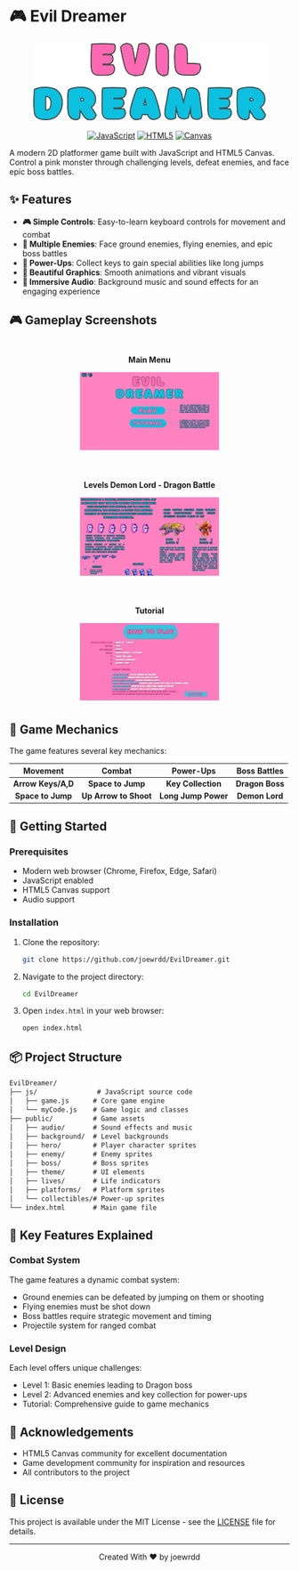 # 🎮 Evil Dreamer

<div align="center">

![Evil Dreamer Banner](public/theme/gamename.png)

[![JavaScript](https://img.shields.io/badge/JavaScript-ES6+-F7DF1E?style=for-the-badge&logo=javascript&logoColor=black)](https://developer.mozilla.org/en-US/docs/Web/JavaScript)
[![HTML5](https://img.shields.io/badge/HTML5-E34F26?style=for-the-badge&logo=html5&logoColor=white)](https://developer.mozilla.org/en-US/docs/Web/HTML)
[![Canvas](https://img.shields.io/badge/Canvas-2D-000000?style=for-the-badge&logo=html5&logoColor=white)](https://developer.mozilla.org/en-US/docs/Web/API/Canvas_API)

</div>

A modern 2D platformer game built with JavaScript and HTML5 Canvas. Control a pink monster through challenging levels, defeat enemies, and face epic boss battles.

## ✨ Features

- **🎮 Simple Controls**: Easy-to-learn keyboard controls for movement and combat
- **👾 Multiple Enemies**: Face ground enemies, flying enemies, and epic boss battles
- **💪 Power-Ups**: Collect keys to gain special abilities like long jumps
- **🎨 Beautiful Graphics**: Smooth animations and vibrant visuals
- **🎵 Immersive Audio**: Background music and sound effects for an engaging experience

## 🎮 Gameplay Screenshots

<div align="center">
  <!-- Main Menu -->
  <div style="display: flex; flex-direction: column; align-items: center;">
    <div style="flex: 2; padding: 10px;">
      <p><strong>Main Menu</strong></p>
      <div style="display: flex; gap: 10px;">
        <img src="public/screenshots/menu.png" width="250" alt="Main Menu"/>
      </div>
    </div>
    <!-- Levels -->
    <div style="display: flex; align-items: flex-start; margin-top: 20px;">
      <div style="flex: 2; padding: 10px;">
        <p><strong>Levels Demon Lord - Dragon Battle</strong></p>
        <div style="display: flex; gap: 10px;">
          <img src="public/screenshots/levels.png" width="250" alt="Level 1"/> 
        </div>
      </div>
    </div>
    <!-- Tutorial -->
    <div style="display: flex; align-items: flex-start; margin-top: 20px;">
      <div style="flex: 2; padding: 10px;">
        <p><strong>Tutorial</strong></p>
        <div style="display: flex; gap: 10px;">
          <img src="public/screenshots/tutorial.png" width="250" alt="Tutorial"/>
        </div>
      </div>
    </div>
  </div>
</div>

## 🎯 Game Mechanics

The game features several key mechanics:

|      Movement      |        Combat         |      Power-Ups      |  Boss Battles   |
| :----------------: | :-------------------: | :-----------------: | :-------------: |
| **Arrow Keys/A,D** |   **Space to Jump**   | **Key Collection**  | **Dragon Boss** |
| **Space to Jump**  | **Up Arrow to Shoot** | **Long Jump Power** | **Demon Lord**  |

## 🚀 Getting Started

### Prerequisites

- Modern web browser (Chrome, Firefox, Edge, Safari)
- JavaScript enabled
- HTML5 Canvas support
- Audio support

### Installation

1. Clone the repository:

   ```bash
   git clone https://github.com/joewrdd/EvilDreamer.git
   ```

2. Navigate to the project directory:

   ```bash
   cd EvilDreamer
   ```

3. Open `index.html` in your web browser:
   ```bash
   open index.html
   ```

## 📦 Project Structure

```
EvilDreamer/
├── js/               # JavaScript source code
│   ├── game.js      # Core game engine
│   └── myCode.js    # Game logic and classes
├── public/          # Game assets
│   ├── audio/       # Sound effects and music
│   ├── background/  # Level backgrounds
│   ├── hero/        # Player character sprites
│   ├── enemy/       # Enemy sprites
│   ├── boss/        # Boss sprites
│   ├── theme/       # UI elements
│   ├── lives/       # Life indicators
│   ├── platforms/   # Platform sprites
│   └── collectibles/# Power-up sprites
└── index.html       # Main game file
```

## 🌟 Key Features Explained

### Combat System

The game features a dynamic combat system:

- Ground enemies can be defeated by jumping on them or shooting
- Flying enemies must be shot down
- Boss battles require strategic movement and timing
- Projectile system for ranged combat

### Level Design

Each level offers unique challenges:

- Level 1: Basic enemies leading to Dragon boss
- Level 2: Advanced enemies and key collection for power-ups
- Tutorial: Comprehensive guide to game mechanics

## 🙏 Acknowledgements

- HTML5 Canvas community for excellent documentation
- Game development community for inspiration and resources
- All contributors to the project

## 📄 License

This project is available under the MIT License - see the [LICENSE](LICENSE) file for details.

---

<div align="center">
  <p>Created With ❤️ by joewrdd</p>
</div>
